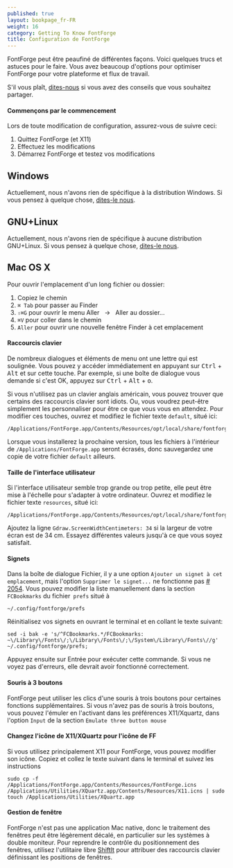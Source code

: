 ```yaml
---
published: true
layout: bookpage_fr-FR
weight: 16
category: Getting To Know FontForge
title: Configuration de FontForge
---
```



FontForge peut être peaufiné de différentes façons.
Voici quelques trucs et astuces pour le faire.
Vous avez beaucoup d'options pour optimiser FontForge pour votre plateforme et flux de travail.

S'il vous plaît, [dites-nous](https://github.com/fontforge/designwithfontforge.com#how-to-contribute) si vous avez des conseils que vous souhaitez partager.

#### Commençons par le commencement

Lors de toute modification de configuration, assurez-vous de suivre ceci:

1. Quittez FontForge (et X11)
2. Effectuez les modifications
3. Démarrez FontForge et testez vos modifications

## Windows

Actuellement, nous n'avons rien de spécifique à la distribution Windows.
Si vous pensez à quelque chose, [dites-le nous](https://github.com/fontforge/designwithfontforge.com#how-to-contribute).

## GNU+Linux

Actuellement, nous n'avons rien de spécifique à aucune distribution GNU+Linux.
Si vous pensez à quelque chose, [dites-le nous](https://github.com/fontforge/designwithfontforge.com#how-to-contribute).

## Mac OS X

Pour ouvrir l'emplacement d'un long fichier ou dossier:

1. Copiez le chemin
2. `⌘ Tab` pour passer au Finder
3. `⇧⌘G` pour ouvrir le menu Aller &nbsp;&nbsp;→&nbsp;&nbsp; Aller au dossier...
4. `⌘V` pour coller dans le chemin
5. `Aller` pour ouvrir une nouvelle fenêtre Finder à cet emplacement

#### Raccourcis clavier

De nombreux dialogues et éléments de menu ont une lettre qui est s<span class = "underline">o</span>ulignée.
Vous pouvez y accéder immédiatement en appuyant sur <kbd>Ctrl</kbd> + <kbd>Alt</kbd> et sur cette touche.
Par exemple, si une boîte de dialogue vous demande si c'est <span class = "underline">O</span>K, appuyez sur <kbd>Ctrl</kbd> + <kbd>Alt</kbd> + <kbd>o</kbd>.

Si vous n'utilisez pas un clavier anglais américain, vous pouvez trouver que certains des raccourcis clavier sont idiots. Ou, vous voudrez peut-être simplement les personnaliser pour être ce que vous vous en attendez.
Pour modifier ces touches, ouvrez et modifiez le fichier texte `default`, situé ici:

```
/Applications/FontForge.app/Contents/Resources/opt/local/share/fontforge/hotkeys/default
```
Lorsque vous installerez la prochaine version, tous les fichiers à l'intérieur de `/Applications/FontForge.app` seront écrasés, donc sauvegardez une copie de votre fichier `default` ailleurs.

#### Taille de l'interface utilisateur

Si l'interface utilisateur semble trop grande ou trop petite, elle peut être mise à l'échelle pour s'adapter à votre ordinateur.
Ouvrez et modifiez le fichier texte `resources`, situé ici:

```
/Applications/FontForge.app/Contents/Resources/opt/local/share/fontforge/pixmaps/resources
```

Ajoutez la ligne `Gdraw.ScreenWidthCentimeters: 34` si la largeur de votre écran est de 34 cm.
Essayez différentes valeurs jusqu'à ce que vous soyez satisfait.

#### Signets

Dans la boîte de dialogue Fichier, il y a une option `Ajouter un signet à cet emplacement`, mais l'option `Supprimer le signet...` ne fonctionne pas [# 2054](https://github.com/fontforge/fontforge/issues/2054).
Vous pouvez modifier la liste manuellement dans la section `FCBookmarks` du fichier` prefs` situé à

```
~/.config/fontforge/prefs
```

Réinitialisez vos signets en ouvrant le terminal et en collant le texte suivant:

```
sed -i bak -e 's/^FCBookmarks.*/FCBookmarks:     ~\/Library\/Fonts\/;\/Library\/Fonts\/;\/System\/Library\/Fonts\//g' ~/.config/fontforge/prefs;
```

Appuyez ensuite sur Entrée pour exécuter cette commande.
Si vous ne voyez pas d'erreurs, elle devrait avoir fonctionné correctement.

#### Souris à 3 boutons

FontForge peut utiliser les clics d'une souris à trois boutons pour certaines fonctions supplémentaires.
Si vous n'avez pas de souris à trois boutons, vous pouvez l'émuler en l'activant dans les préférences X11/Xquartz, dans l'option `Input` de la section `Emulate three button mouse`

#### Changez l'icône de X11/XQuartz pour l'icône de FF

Si vous utilisez principalement X11 pour FontForge, vous pouvez modifier son icône. Copiez et collez le texte suivant dans le terminal et suivez les instructions

```
sudo cp -f /Applications/FontForge.app/Contents/Resources/FontForge.icns /Applications/Utilities/XQuartz.app/Contents/Resources/X11.icns | sudo touch /Applications/Utilities/XQuartz.app 
```


#### Gestion de fenêtre

FontForge n'est pas une application Mac native, donc le traitement des fenêtres peut être légèrement décalé, en particulier sur les systèmes à double moniteur.
Pour reprendre le contrôle du positionnement des fenêtres, utilisez l'utilitaire libre [ShiftIt](https://github.com/fikovnik/ShiftIt) pour attribuer des raccourcis clavier définissant les positions de fenêtres.

